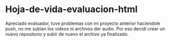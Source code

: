 # Hoja-de-vida-evaluacion-html
Apreciado evaluador, tuve problemas con mi proyecto anterior haciendole push, no me subian los videos ni archivos der audio. Por eso decidí crear un nuevo repositorio 
y subir de nuevo el archivo ya finalizado. 
